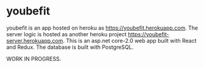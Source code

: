 # youbefit
youbefit is an app hosted on heroku as https://youbefit.herokuapp.com.
The server logic is hosted as another heroku project https://youbefit-server.herokuapp.com.
This is an asp.net core-2.0 web app built with React and Redux. The database is built with PostgreSQL.

WORK IN PROGRESS.

